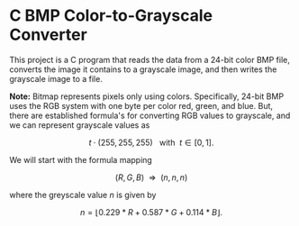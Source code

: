 # C BMP Color-to-Grayscale Converter

This project is a C program that reads the data from a 24-bit
color BMP file, converts the image it contains to a grayscale
image, and then writes the grayscale image to a file.

**Note:** Bitmap represents pixels only using colors.
Specifically, 24-bit BMP uses the RGB system with one
byte per color red, green, and blue. But, there are
established formula's for converting RGB values to grayscale,
and we can represent grayscale values as

$$t \cdot (255, 255, 255) ~~~\text{with}~~ t \in [0, 1].$$

We will start with the formula mapping

$$(R, G, B) ~~\Rightarrow~~ (n, n, n)$$

where the greyscale value $n$ is given by

$$n = \lfloor 0.229 * R + 0.587 * G + 0.114 * B \rfloor.$$
